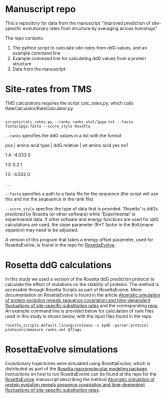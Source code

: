 # Manuscript repo
This a repository for data from the manuscript "Improved prediction of site-specific evolutionary rates from structure by averaging across homologs"

The repo contains:
1. The python script to calculate site-rates from ddG values, and an example command line
2. Example command line for calculating ddG values from a protein structure
3. Data from the manuscript

# Site-rates from TMS
TMS calculations requires the script calc_rates.py, which calls RateCalculator/RateCalculator.py

```console

scripts/calc_rates.py --ranks ranks_xtal/1pga.txt --fasta fasta/1pga.fasta --score_style Rosetta

```
```--ranks``` specifies the ddG values in a list with the format

pos | amino acid type | ddG relative | wt amino acid yes no?

1 A -4.033 0

1 D 0.2 1

1 E -4.502 0

.
.
.

```--fasta``` specifies a path to a fasta file for the sequence (the script will use this and not the seqeuence in the rank file)

```--score_style``` specfies the type of data that is provided. 'Rosetta' is ddGs predicted by Rosetta (or other software) while 'Experimental' is experimental data.
if other sofware and energy functions are used for ddG calculations are used, the slope parameter (R*T factor in the Boltzmann equation) may need to be adjusted. 

A version of this program that takes a energy offset parameter, used for RosettaEvolve, is found in the repo for [RosettaEvolve](https://github.com/Andre-lab/RosettaEvolve).

# Rosetta ddG calculations
In this study we used a version of the Rosetta ddG prediction protocol to calculate the effect of mutations on the stability of proteins. The method is accessible through Rosetta Scripts as part of RosettaEvolve.
More documentation on RosettaEvolve is found in the article [Atomistic simulation of protein evolution reveals sequence covariation and time-dependent fluctuations of site-specific substitution rates](https://journals.plos.org/ploscompbiol/article?id=10.1371/journal.pcbi.1010262) and the corresponding [repo](https://github.com/Andre-lab/RosettaEvolve). An example command line is provided below for calculation of rank files used in this study is shown below, with the input files found in the repo. 

```rosetta_scripts.default.linuxgccrelease -s $pdb -parser:protocol protocols/measure_ranks.xml @flags```

# RosettaEvolve simulations
Evolutionary trajectories were simulated using RosettaEvolve, which is distributed as part of the [Rosetta macromolecular modeling package](https://github.com/RosettaCommons/rosetta). Instructions on how to run RosettaEvolve can be found at the repo for the [RosettaEvolve](https://github.com/Andre-lab/RosettaEvolve) manuscript describing the method [Atomistic simulation of protein evolution reveals sequence covariation and time-dependent fluctuations of site-specific substitution rates](https://journals.plos.org/ploscompbiol/article?id=10.1371/journal.pcbi.1010262).









